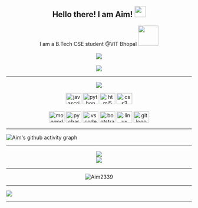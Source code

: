 <h2 align="center">
    Hello there! I am <strong>Aim</strong>! <picture> <img src="https://raw.githubusercontent.com/MartinHeinz/MartinHeinz/master/wave.gif" width="30px"> </picture>
</h2>
<p align="center">
    I am a B.Tech CSE student @VIT Bhopal <picture> <img src="https://github.com/TheDudeThatCode/TheDudeThatCode/blob/master/Assets/Developer.gif" width="55px"> </picture></h2>
<br>
<br>

<a>
       <picture> <img src="https://komarev.com/ghpvc/?username=Aim2339&color=blue" /> </picture>
</a>
<br>
<br>

<a>
       <picture> <img src="https://lanyard-profile-readme.vercel.app/api/756060979896385606?borderRadius=25px&idleMessage=Probably%20doing%20something%20else..." /> </picture>
    </a>
</p>

<hr/>
<p align="center">
    <a>
       <picture> <img src="https://github-readme-streak-stats.herokuapp.com?user=Aim2339&&count_private=true&hide_border=true&background=0D1117&currStreakLabel=FFFFFF&sideLabels=FFFFFF&currStreakNum=FFFFFF&dates=FFFFFF&sideNums=FFFFFF&fire=16c410&ring=16c410&stroke=FFFFFFFF)](https://git.io/streak-stats)" /> </picture>
  </a>

<div align="center">
    <picture>
  <img src="https://cdn.jsdelivr.net/gh/devicons/devicon/icons/javascript/javascript-original.svg" height="30" width="42" alt="javascript logo"  />
  <img src="https://cdn.jsdelivr.net/gh/devicons/devicon/icons/python/python-original.svg" height="30" width="42" alt="python logo"  />
  <img src="https://cdn.jsdelivr.net/gh/devicons/devicon/icons/html5/html5-original.svg" height="30" width="42" alt="html5 logo"  />
  <img src="https://cdn.jsdelivr.net/gh/devicons/devicon/icons/css3/css3-original.svg" height="30" width="42" alt="css3 logo"  />
    </picture>
<br>
<br>
    <picture>
  <img src="https://cdn.jsdelivr.net/gh/devicons/devicon/icons/mongodb/mongodb-original.svg" height="30" width="42" alt="mongodb logo"  />
  <img src="https://cdn.jsdelivr.net/gh/devicons/devicon/icons/pycharm/pycharm-original.svg" height="30" width="42" alt="pycharm logo"  />
  <img src="https://cdn.jsdelivr.net/gh/devicons/devicon/icons/vscode/vscode-original.svg" height="30" width="42" alt="vscode logo"  />
  <img src="https://cdn.jsdelivr.net/gh/devicons/devicon/icons/bootstrap/bootstrap-original.svg" height="30" width="42" alt="bootstrap logo"  />
  <img src="https://cdn.jsdelivr.net/gh/devicons/devicon/icons/linux/linux-original.svg" height="30" width="42" alt="linux logo"  />
  <img src="https://cdn.jsdelivr.net/gh/devicons/devicon/icons/git/git-original.svg" height="30" width="42" alt="git logo"  />
  </picture>
</div>
 
 ---

![Aim's github activity graph](https://github-readme-activity-graph.vercel.app/graph?username=Aim2339&theme=react-dark&count_private=true)

---

<p align="center">

  <a>
        <picture><img src="https://github-readme-stats.vercel.app/api?username=Aim2339&show_icons=true&theme=tokyonight&count_private=true&show_icons=true" /></picture>
  </a> 
<br>
<a>
      <picture>  <img src="https://github-readme-stats.vercel.app/api/top-langs/?username=Aim2339&theme=tokyonight&langs_count=8&layout=compact&count_private=true&show_icons=true" /> </picture>
  </a> 
</p>

---

<p align="center"> <a> <picture><img src="https://github-profile-trophy.vercel.app/?username=Aim2339&layout=compact&theme=tokyonight" alt="Aim2339" /> </picture></a> </p>

---

<picture><img src="https://imgur.com/rilHVxA.png"/> </picture>

---

<!---
Aim2339/Aim2339 is a ✨ special ✨ repository because its `README.md` (this file) appears on your GitHub profile.
You can click the Preview link to take a look at your changes.
--->
